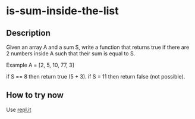 # is-sum-inside-the-list

## Description
Given an array A and a sum S, write a function that returns true if there are 2 numbers inside A such that their sum is equal to S.

Example A = [2, 5, 10, 77, 3]

if S == 8 then return true (5 + 3). if S = 11 then return false (not possible).

## How to try now

Use [repl.it](https://repl.it/@jotafeldmann/is-sum-inside-the-list)
